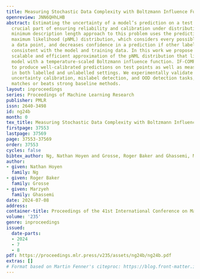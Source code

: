 ```yaml
---
title: Measuring Stochastic Data Complexity with Boltzmann Influence Functions
openreview: JNN6QHhLHB
abstract: Estimating the uncertainty of a model’s prediction on a test point is a
  crucial part of ensuring reliability and calibration under distribution shifts.A
  minimum description length approach to this problem uses the predictive normalized
  maximum likelihood (pNML) distribution, which considers every possible label for
  a data point, and decreases confidence in a prediction if other labels are also
  consistent with the model and training data. In this work we propose IF-COMP, a
  scalable and efficient approximation of the pNML distribution that linearizes the
  model with a temperature-scaled Boltzmann influence function. IF-COMP can be used
  to produce well-calibrated predictions on test points as well as measure complexity
  in both labelled and unlabelled settings. We experimentally validate IF-COMP on
  uncertainty calibration, mislabel detection, and OOD detection tasks, where it consistently
  matches or beats strong baseline methods.
layout: inproceedings
series: Proceedings of Machine Learning Research
publisher: PMLR
issn: 2640-3498
id: ng24b
month: 0
tex_title: Measuring Stochastic Data Complexity with Boltzmann Influence Functions
firstpage: 37553
lastpage: 37569
page: 37553-37569
order: 37553
cycles: false
bibtex_author: Ng, Nathan Hoyen and Grosse, Roger Baker and Ghassemi, Marzyeh
author:
- given: Nathan Hoyen
  family: Ng
- given: Roger Baker
  family: Grosse
- given: Marzyeh
  family: Ghassemi
date: 2024-07-08
address:
container-title: Proceedings of the 41st International Conference on Machine Learning
volume: '235'
genre: inproceedings
issued:
  date-parts:
  - 2024
  - 7
  - 8
pdf: https://proceedings.mlr.press/v235/assets/ng24b/ng24b.pdf
extras: []
# Format based on Martin Fenner's citeproc: https://blog.front-matter.io/posts/citeproc-yaml-for-bibliographies/
---
```

